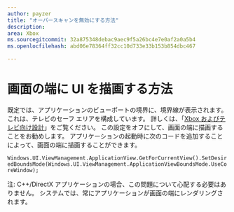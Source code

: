```yaml
---
author: payzer
title: "オーバースキャンを無効にする方法"
description: 
area: Xbox
ms.sourcegitcommit: 32a875348debac9aec9f5a26bc4e7e0af2a0a5b4
ms.openlocfilehash: abd06e78364ff32cc10d733e33b153b854dbc467

---
```


# 画面の端に UI を描画する方法   
既定では、アプリケーションのビューポートの境界に、境界線が表示されます。 これは、テレビのセーフ エリアを構成しています。 詳しくは、「[Xbox およびテレビ向け設計](http://go.microsoft.com/fwlink/?LinkID=760736#tv-safe-area)」をご覧ください。  この設定をオフにして、画面の端に描画することをお勧めします。 アプリケーションの起動時に次のコードを追加することによって、画面の端に描画することができます。
   
`Windows.UI.ViewManagement.ApplicationView.GetForCurrentView().SetDesiredBoundsMode(Windows.UI.ViewManagement.ApplicationViewBoundsMode.UseCoreWindow);`
   
注: C++/DirectX アプリケーションの場合、この問題について心配する必要はありません。 システムでは、常にアプリケーションが画面の端にレンダリングされます。



<!--HONumber=Jun16_HO4-->


